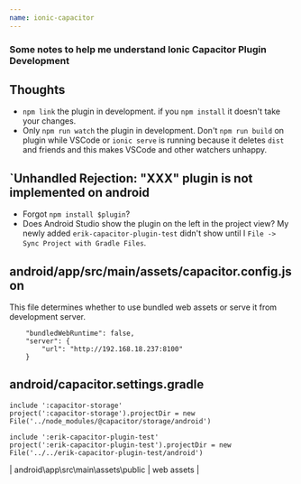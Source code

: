 ```yaml
---
name: ionic-capacitor
---
```


### Some notes to help me understand Ionic Capacitor Plugin Development

## Thoughts

 * `npm link` the plugin in development. if you `npm install` it doesn't take your changes.
 * Only `npm run watch` the plugin in development. Don't `npm run build` on plugin while VSCode or `ionic serve` is running because it deletes `dist` and friends and this makes VSCode and other watchers unhappy.

## `Unhandled Rejection: "XXX" plugin is not implemented on android

* Forgot `npm install $plugin`?
* Does Android Studio show the plugin on the left in the project view?  My newly added `erik-capacitor-plugin-test` didn't show until I `File -> Sync Project with Gradle Files`.
 

## android/app/src/main/assets/capacitor.config.json

This file determines whether to use bundled web assets or serve it from development server.

```
	"bundledWebRuntime": false,
	"server": {
		"url": "http://192.168.18.237:8100"
	}
```

## android/capacitor.settings.gradle

```
include ':capacitor-storage'
project(':capacitor-storage').projectDir = new File('../node_modules/@capacitor/storage/android')

include ':erik-capacitor-plugin-test'
project(':erik-capacitor-plugin-test').projectDir = new File('../../erik-capacitor-plugin-test/android')
```

| android\app\src\main\assets\public | web assets | 
